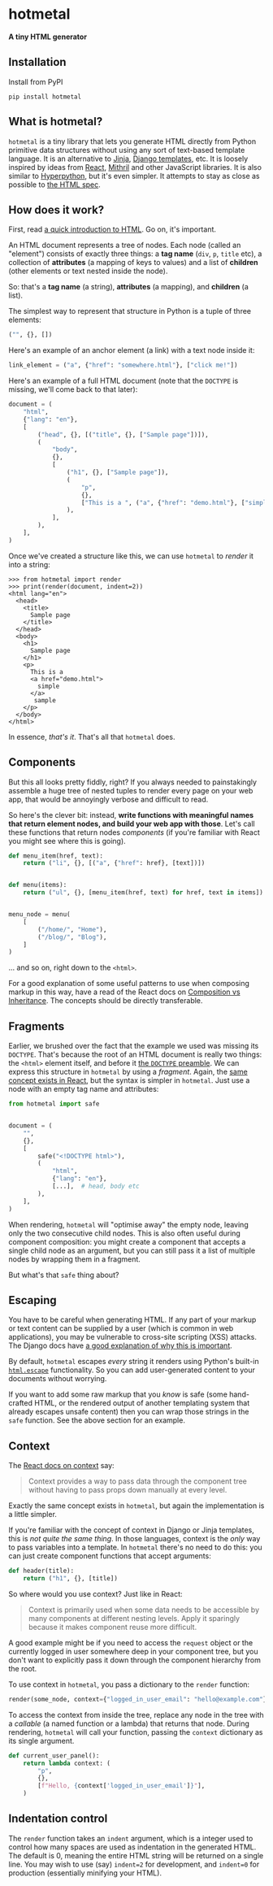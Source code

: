 # hotmetal

**A tiny HTML generator**

## Installation

Install from PyPI

    pip install hotmetal

## What is hotmetal?

`hotmetal` is a tiny library that lets you generate HTML directly from Python primitive data structures without using any sort of text-based template language. It is an alternative to [Jinja](https://jinja.palletsprojects.com/), [Django templates](https://docs.djangoproject.com/en/4.0/topics/templates/), etc. It is loosely inspired by ideas from [React](https://reactjs.org/), [Mithril](https://mithril.js.org/vnodes.html) and other JavaScript libraries. It is also similar to [Hyperpython](https://github.com/ejplatform/hyperpython), but it's even simpler. It attempts to stay as close as possible to [the HTML spec](https://html.spec.whatwg.org/).

## How does it work?

First, read [a quick introduction to HTML](https://html.spec.whatwg.org/#a-quick-introduction-to-html). Go on, it's important.

An HTML document represents a tree of nodes. Each node (called an "element") consists of exactly three things: a **tag name** (`div`, `p`, `title` etc), a collection of **attributes** (a mapping of keys to values) and a list of **children** (other elements or text nested inside the node).

So: that's a **tag name** (a string), **attributes** (a mapping), and **children** (a list).

The simplest way to represent that structure in Python is a tuple of three elements:

```python
("", {}, [])
```

Here's an example of an anchor element (a link) with a text node inside it:

```python
link_element = ("a", {"href": "somewhere.html"}, ["click me!"])
```

Here's an example of a full HTML document (note that the `DOCTYPE` is missing, we'll come back to that later):

```python
document = (
    "html",
    {"lang": "en"},
    [
        ("head", {}, [("title", {}, ["Sample page"])]),
        (
            "body",
            {},
            [
                ("h1", {}, ["Sample page"]),
                (
                    "p",
                    {},
                    ["This is a ", ("a", {"href": "demo.html"}, ["simple"]), " sample"],
                ),
            ],
        ),
    ],
)
```

Once we've created a structure like this, we can use `hotmetal` to _render_ it into a string:

```pycon
>>> from hotmetal import render
>>> print(render(document, indent=2))
<html lang="en">
  <head>
    <title>
      Sample page
    </title>
  </head>
  <body>
    <h1>
      Sample page
    </h1>
    <p>
      This is a
      <a href="demo.html">
        simple
      </a>
       sample
    </p>
  </body>
</html>
```

In essence, _that's it_. That's all that `hotmetal` does.

## Components

But this all looks pretty fiddly, right? If you always needed to painstakingly assemble a huge tree of nested tuples to render every page on your web app, that would be annoyingly verbose and difficult to read.

So here's the clever bit: instead, **write functions with meaningful names that return element nodes, and build your web app with those**. Let's call these functions that return nodes _components_ (if you're familiar with React you might see where this is going).

```python
def menu_item(href, text):
    return ("li", {}, [("a", {"href": href}, [text])])


def menu(items):
    return ("ul", {}, [menu_item(href, text) for href, text in items])


menu_node = menu(
    [
        ("/home/", "Home"),
        ("/blog/", "Blog"),
    ]
)
```

... and so on, right down to the `<html>`.

For a good explanation of some useful patterns to use when composing markup in this way, have a read of the React docs on [Composition vs Inheritance](https://reactjs.org/docs/composition-vs-inheritance.html). The concepts should be directly transferable.

## Fragments

Earlier, we brushed over the fact that the example we used was missing its `DOCTYPE`. That's because the root of an HTML document is really two things: the `<html>` element itself, and before it [the `DOCTYPE` preamble](https://html.spec.whatwg.org/#the-doctype). We can express this structure in `hotmetal` by using a _fragment_. Again, the [same concept exists in React](https://reactjs.org/docs/fragments.html), but the syntax is simpler in `hotmetal`. Just use a node with an empty tag name and attributes:

```python
from hotmetal import safe


document = (
    "",
    {},
    [
        safe("<!DOCTYPE html>"),
        (
            "html",
            {"lang": "en"},
            [...],  # head, body etc
        ),
    ],
)
```

When rendering, `hotmetal` will "optimise away" the empty node, leaving only the two consecutive child nodes. This is also often useful during component composition: you might create a component that accepts a single child node as an argument, but you can still pass it a list of multiple nodes by wrapping them in a fragment.

But what's that `safe` thing about?

## Escaping

You have to be careful when generating HTML. If any part of your markup or text content can be supplied by a user (which is common in web applications), you may be vulnerable to cross-site scripting (XSS) attacks. The Django docs have [a good explanation of why this is important](https://docs.djangoproject.com/en/4.0/ref/templates/language/#automatic-html-escaping-1).

By default, `hotmetal` escapes _every_ string it renders using Python's built-in [`html.escape`](https://docs.python.org/3/library/html.html#html.escape) functionality. So you can add user-generated content to your documents without worrying.

If you want to add some raw markup that you _know_ is safe (some hand-crafted HTML, or the rendered output of another templating system that already escapes unsafe content) then you can wrap those strings in the `safe` function. See the above section for an example.

## Context

The [React docs on context](https://reactjs.org/docs/context.html) say:

> Context provides a way to pass data through the component tree without having to pass props down manually at every level.

Exactly the same concept exists in `hotmetal`, but again the implementation is a little simpler.

If you're familiar with the concept of context in Django or Jinja templates, this is _not quite the same thing_. In those languages, context is the _only_ way to pass variables into a template. In `hotmetal` there's no need to do this: you can just create component functions that accept arguments:

```python
def header(title):
    return ("h1", {}, [title])
```

So where would you use context? Just like in React:

> Context is primarily used when some data needs to be accessible by many components at different nesting levels. Apply it sparingly because it makes component reuse more difficult.

A good example might be if you need to access the `request` object or the currently logged in user somewhere deep in your component tree, but you don't want to explicitly pass it down through the component hierarchy from the root.

To use context in `hotmetal`, you pass a dictionary to the `render` function:

```python
render(some_node, context={"logged_in_user_email": "hello@example.com"})
```

To access the context from inside the tree, replace any node in the tree with a _callable_ (a named function or a lambda) that returns that node. During rendering, `hotmetal` will call your function, passing the `context` dictionary as its single argument.

```python
def current_user_panel():
    return lambda context: (
        "p",
        {},
        [f"Hello, {context['logged_in_user_email']}"],
    )
```

## Indentation control

The `render` function takes an `indent` argument, which is a integer used to control how many spaces are used as indentation in the generated HTML. The default is 0, meaning the entire HTML string will be returned on a single line. You may wish to use (say) `indent=2` for development, and `indent=0` for production (essentially minifying your HTML).
